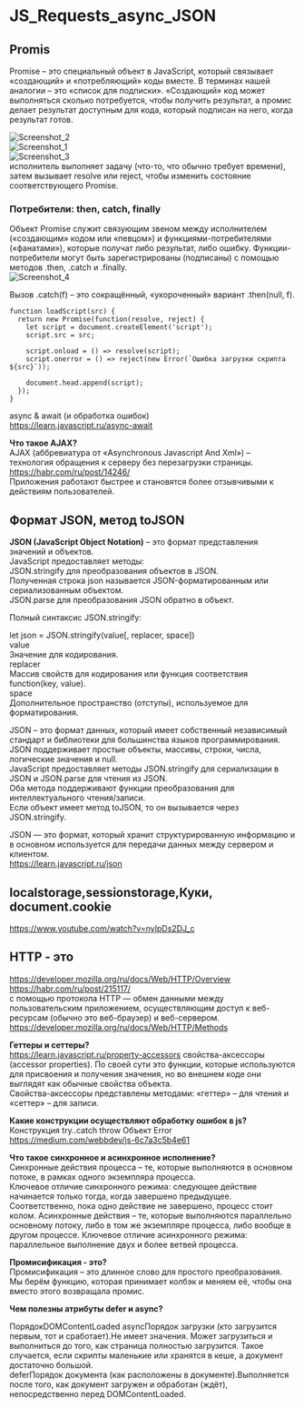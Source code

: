 # JS_Requests_async_JSON

## Promis   

Promise – это специальный объект в JavaScript, который связывает «создающий» и «потребляющий» коды вместе. В терминах нашей аналогии – это «список для подписки». «Создающий» код может выполняться сколько потребуется, чтобы получить результат, а промис делает результат доступным для кода, который подписан на него, когда результат готов.

![Screenshot_2](https://user-images.githubusercontent.com/66359081/124255595-02b28100-db33-11eb-8030-69814350a2b1.png)  
![Screenshot_1](https://user-images.githubusercontent.com/66359081/124255602-05ad7180-db33-11eb-8d0c-ea0a1f514c34.png)  
![Screenshot_3](https://user-images.githubusercontent.com/66359081/124256234-bf0c4700-db33-11eb-9692-e930ac19119d.png)  
исполнитель выполняет задачу (что-то, что обычно требует времени), затем вызывает resolve или reject, чтобы изменить состояние соответствующего Promise.   

### Потребители: then, catch, finally  

Объект Promise служит связующим звеном между исполнителем («создающим» кодом или «певцом») и функциями-потребителями («фанатами»), которые получат либо результат, либо ошибку. Функции-потребители могут быть зарегистрированы (подписаны) с помощью методов .then, .catch и .finally.    
![Screenshot_4](https://user-images.githubusercontent.com/66359081/124257805-676edb00-db35-11eb-9bb9-952cc7c90a13.png)  

Вызов .catch(f) – это сокращённый, «укороченный» вариант .then(null, f).
```
function loadScript(src) {
  return new Promise(function(resolve, reject) {
    let script = document.createElement('script');
    script.src = src;

    script.onload = () => resolve(script);
    script.onerror = () => reject(new Error(`Ошибка загрузки скрипта ${src}`));

    document.head.append(script);
  });
}
```

async & await (и обработка ошибок)    
https://learn.javascript.ru/async-await  

**Что такое AJAX?**  
AJAX (аббревиатура от «Asynchronous Javascript And Xml») – технология обращения к серверу без перезагрузки страницы.  
https://habr.com/ru/post/14246/  
Приложения работают быстрее и становятся более отзывчивыми к действиям пользователей.  


## Формат JSON, метод toJSON

**JSON (JavaScript Object Notation)** – это  формат представления значений и объектов.  
JavaScript предоставляет методы:  
JSON.stringify для преобразования объектов в JSON.  
Полученная строка json называется JSON-форматированным или сериализованным объектом.  
JSON.parse для преобразования JSON обратно в объект.  

Полный синтаксис JSON.stringify:

let json = JSON.stringify(value[, replacer, space])  
value  
Значение для кодирования.  
replacer  
Массив свойств для кодирования или функция соответствия function(key, value).  
space  
Дополнительное пространство (отступы), используемое для форматирования.

JSON – это формат данных, который имеет собственный независимый стандарт и библиотеки для большинства языков программирования.  
JSON поддерживает простые объекты, массивы, строки, числа, логические значения и null.  
JavaScript предоставляет методы JSON.stringify для сериализации в JSON и JSON.parse для чтения из JSON.  
Оба метода поддерживают функции преобразования для интеллектуального чтения/записи.  
Если объект имеет метод toJSON, то он вызывается через JSON.stringify.

JSON — это формат, который хранит структурированную информацию и в основном используется для передачи данных между сервером и клиентом.  
https://learn.javascript.ru/json  

## localstorage,sessionstorage,Куки, document.cookie  
 
 https://www.youtube.com/watch?v=nyIpDs2DJ_c
 
## HTTP - это 
 
 https://developer.mozilla.org/ru/docs/Web/HTTP/Overview  
 https://habr.com/ru/post/215117/  
 с помощью протокола HTTP — обмен данными между пользовательским приложением, осуществляющим доступ к веб-ресурсам (обычно это веб-браузер) и веб-сервером.  
 https://developer.mozilla.org/ru/docs/Web/HTTP/Methods
 
 
 **Геттеры и сеттеры?**  
https://learn.javascript.ru/property-accessors
свойства-аксессоры (accessor properties). По своей сути это функции, которые используются для присвоения и получения значения, но во внешнем коде они выглядят как обычные свойства объекта.  
Свойства-аксессоры представлены методами: «геттер» – для чтения и «сеттер» – для записи. 


**Какие конструкции осуществляют обработку ошибок в js?**  
Конструкция try..catch  throw  Объект Error  
https://medium.com/webbdev/js-6c7a3c5b4e61

**Что такое синхронное и асинхронное исполнение?**  
Синхронные действия процесса – те, которые выполняются в основном потоке, в рамках одного экземпляра процесса.  
Ключевое отличие синхронного режима: следующее действие начинается только тогда, когда завершено предыдущее.  
Соответственно, пока одно действие не завершено, процесс стоит колом.
Асинхронные действия – те, которые выполняются параллельно основному потоку, либо в том же экземпляре процесса, либо вообще в другом процессе. Ключевое отличие асинхронного режима: параллельное выполнение двух и более ветвей процесса.

**Промисификация - это?**  
Промисификация – это длинное слово для простого преобразования. Мы берём функцию, которая принимает колбэк и меняем её, чтобы она вместо этого возвращала промис.

**Чем полезны атрибуты defer и async?**  

ПорядокDOMContentLoaded
asyncПорядок загрузки (кто загрузится первым, тот и сработает).Не имеет значения. Может загрузиться и выполниться до того, как страница полностью загрузится. Такое случается, если скрипты маленькие или хранятся в кеше, а документ достаточно большой.  
deferПорядок документа (как расположены в документе).Выполняется после того, как документ загружен и обработан (ждёт), непосредственно перед DOMContentLoaded.




 
